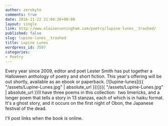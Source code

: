 ```yaml
---
author: zerobyte
comments: true
date: 2016-11-22 21:04:26+00:00
layout: single
link: http://www.elainecunningham.com/poetry/lupine-lunes__trashed/
published: false
slug: lupine-lunes__trashed
title: Lupine Lunes
wordpress_id: 3597
categories:
- Poetry
---
```


Every year since 2009, editor and poet Lester Smith has put together a Halloween anthology of poetry and short fiction. This year's offering will be out shortly, available as an ebook or paperback.
[![lupine-lunes]({{ "/assets/Lupine-Lunes.jpg" | absolute_url }})]({{ "/assets/Lupine-Lunes.jpg" | absolute_url }})I have three poems in this collection:  two limericks, and a longer poem that tells a story in 13 stanzas, each of which is in haiku format. It's a ghost story, and it occurs on the first night of Obon, the Japanese festival of the dead.

I'll post links when the book is online.

